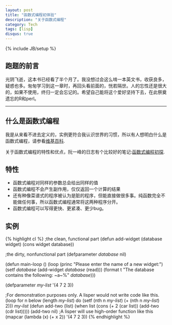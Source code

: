 ```yaml
---
layout: post
title: "函数式编程初体验"
description: "关于函数式编程"
category: Tech
tags: [lisp]
disqus: true
---
```

{% include JB/setup %}

## 跑题的前言

光阴飞逝，这本书已经看了半个月了。我没想过会这么啃一本英文书，收获良多，疑惑也多。匆匆学习到这一章时，再回头看前面的，恍若隔世。人的忘性还是很大的，如果不使用，终归一定会忘记的。希望自己能将这个爱好坚持下去，在此祭奠遗忘的R和perl。

***

## 什么是函数式编程
我是从来看不进去定义的，实例更符合我认识世界的习惯，所以有人想明白什么是函数式编程，请参看[维基百科][1].

关于函数式编程的特性和优点，阮一峰的日志有个比较好的笔记:[函数式编程初探][2].

## 特性 

- 函数式编程对同样的参数总会给出同样的值
- 函数式编程不会产生副作用，仅仅返回一个计算的结果
- 还有种像菜谱式的程序被认为是脏的程序，但能直接做很多事。纯函数完全不能做任何事，所以函数式编程通常将这两种程序分开。
- 函数式编程可以写得更快、更紧凑、更少bug。

## 实例

{% highlight cl %}
;the clean, functional part
(defun add-widget (database widget)
  (cons widget database))

;the dirty, nonfunctional part
(defparameter *database* nil)

(defun main-loop ()
  (loop (princ "Please enter the name of a new widget:")
        (setf *database* (add-widget *database* (read)))
        (format t "The database contains the following: ~a~%" *database*)))

(defparameter *my-list* '(4 7 2 3))

;For demonstration purposes only. A lisper would not write code like this.
(loop for n below (length *my-list*)
      do (setf (nth n *my-list*) (+ (nth n *my-list*) 2)))
*my-list*
(defun add-two (list)
  (when list
    (cons (+ 2 (car list)) (add-two (cdr list)))))
(add-two nil)
;A lisper will use high-order function like this
(mapcar (lambda (x)
          (+ x 2))
        '(4 7 2 3))
{% endhighlight %}

[1]: http://zh.wikipedia.org/wiki/%E5%87%BD%E6%95%B8%E7%A8%8B%E5%BC%8F%E8%AA%9E%E8%A8%80
[2]: http://www.ruanyifeng.com/blog/2012/04/functional_programming.html
